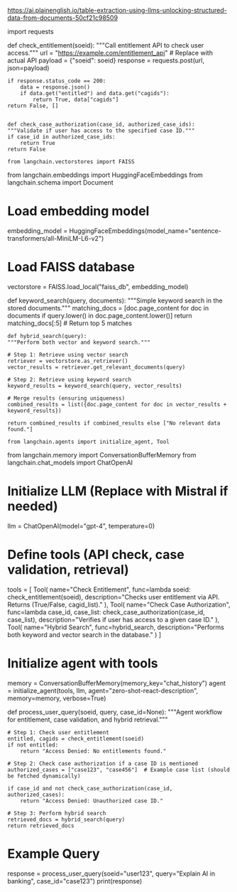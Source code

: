 https://ai.plainenglish.io/table-extraction-using-llms-unlocking-structured-data-from-documents-50cf21c98509

import requests

def check_entitlement(soeid):
    """Call entitlement API to check user access."""
    url = "https://example.com/entitlement_api"  # Replace with actual API
    payload = {"soeid": soeid}
    response = requests.post(url, json=payload)

    if response.status_code == 200:
        data = response.json()
        if data.get("entitled") and data.get("cagids"):
            return True, data["cagids"]
    return False, []


    def check_case_authorization(case_id, authorized_case_ids):
    """Validate if user has access to the specified case ID."""
    if case_id in authorized_case_ids:
        return True
    return False

    from langchain.vectorstores import FAISS
from langchain.embeddings import HuggingFaceEmbeddings
from langchain.schema import Document

# Load embedding model
embedding_model = HuggingFaceEmbeddings(model_name="sentence-transformers/all-MiniLM-L6-v2")

# Load FAISS database
vectorstore = FAISS.load_local("faiss_db", embedding_model)


def keyword_search(query, documents):
    """Simple keyword search in the stored documents."""
    matching_docs = [doc.page_content for doc in documents if query.lower() in doc.page_content.lower()]
    return matching_docs[:5]  # Return top 5 matches


    def hybrid_search(query):
    """Perform both vector and keyword search."""
    
    # Step 1: Retrieve using vector search
    retriever = vectorstore.as_retriever()
    vector_results = retriever.get_relevant_documents(query)

    # Step 2: Retrieve using keyword search
    keyword_results = keyword_search(query, vector_results)
    
    # Merge results (ensuring uniqueness)
    combined_results = list({doc.page_content for doc in vector_results + keyword_results})
    
    return combined_results if combined_results else ["No relevant data found."]

    from langchain.agents import initialize_agent, Tool
from langchain.memory import ConversationBufferMemory
from langchain.chat_models import ChatOpenAI

# Initialize LLM (Replace with Mistral if needed)
llm = ChatOpenAI(model="gpt-4", temperature=0)

# Define tools (API check, case validation, retrieval)
tools = [
    Tool(
        name="Check Entitlement",
        func=lambda soeid: check_entitlement(soeid),
        description="Checks user entitlement via API. Returns (True/False, cagid_list)."
    ),
    Tool(
        name="Check Case Authorization",
        func=lambda case_id, case_list: check_case_authorization(case_id, case_list),
        description="Verifies if user has access to a given case ID."
    ),
    Tool(
        name="Hybrid Search",
        func=hybrid_search,
        description="Performs both keyword and vector search in the database."
    )
]

# Initialize agent with tools
memory = ConversationBufferMemory(memory_key="chat_history")
agent = initialize_agent(tools, llm, agent="zero-shot-react-description", memory=memory, verbose=True)


def process_user_query(soeid, query, case_id=None):
    """Agent workflow for entitlement, case validation, and hybrid retrieval."""
    
    # Step 1: Check user entitlement
    entitled, cagids = check_entitlement(soeid)
    if not entitled:
        return "Access Denied: No entitlements found."

    # Step 2: Check case authorization if a case ID is mentioned
    authorized_cases = ["case123", "case456"]  # Example case list (should be fetched dynamically)
    
    if case_id and not check_case_authorization(case_id, authorized_cases):
        return "Access Denied: Unauthorized case ID."

    # Step 3: Perform hybrid search
    retrieved_docs = hybrid_search(query)
    return retrieved_docs

# Example Query
response = process_user_query(soeid="user123", query="Explain AI in banking", case_id="case123")
print(response)

